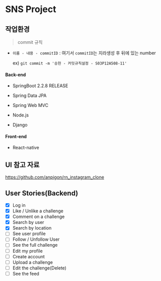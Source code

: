 # SNS Project

## 작업환경

> commit 규칙 

- `이름 - 내용 - commitID` : 여기서 `commitID`는 지라생성 후 뒤에 있는 number

  ex) `git commit -m '승헌 - 커밋규칙설정 - S03P12A508-11'`

#### Back-end

- SpringBoot 2.2.8 RELEASE

- Spring Data JPA

- Spring Web MVC

- Node.js

- Django

  

#### Front-end

- React-native

## UI 참고 자료

https://github.com/anpigon/rn_instagram_clone





## User Stories(Backend)

- [x] Log in
- [x] Like / Unlike a challenge
- [x] Comment on a challenge
- [x] Search by user
- [x] Search by location
- [ ] See user profile
- [ ] Follow / Unfollow User
- [ ] See the full challenge
- [ ] Edit my profile
- [ ] Create account
- [ ] Upload a challenge
- [ ] Edit the challenge(Delete)
- [ ] See the feed